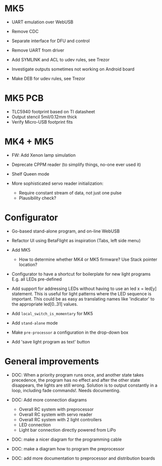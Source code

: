 # MK5

* UART emulation over WebUSB

* Remove CDC

* Separate interface for DFU and control

* Remove UART from driver

* Add SYMLINK and ACL to udev rules, see Trezor

* Investigate outputs sometimes not working on Android board

* Make DEB for udev rules, see Trezor

# MK5 PCB

* TLC5940 footprint based on TI datasheet
* Output stencil 5mil/0.12mm thick
* Verify Micro-USB footprint fits

# MK4 + MK5

* FW: Add Xenon lamp simulation

* Deprecate CPPM reader (to simplify things, no-one ever used it)

* Shelf Queen mode

* More sophisticated servo reader initialization:
  * Require constant stream of data, not just one pulse
  * Plausibility check?


# Configurator

* Go-based stand-alone program, and on-line WebUSB

* Refactor UI using BetaFlight as inspiration (Tabs, left side menu)

* Add MK5
  * How to determine whether MK4 or MK5 firmware? Use Stack pointer location?

* Configurator to have a shortcut for boilerplate for new light programs
    E.g. all LEDs pre-defined

* Add support for addressing LEDs without having to use an
    led x = led[y] statement. This is useful for light patterns where the
    LED sequence is important. This could be as easy as translating names like
    'indicator' to the appropriate led[0..31] values.

* Add `local_switch_is_momentary` for MK5

* Add `stand-alone` mode

* Make `pre-processor` a configuration in the drop-down box

* Add 'save light program as text' button


# General improvements

* DOC: When a priority program runs once, and another state takes precedence,
  the program has no effect and after the other state disappears, the lights
  are still wrong. Solution is to output constantly in a loop,
  including fade commands!.
  Needs documenting.

* DOC: Add more connection diagrams
    - Overall RC system with preprocessor
    - Overall RC system with servo reader
    - Overall RC system with 2 light controllers
    - LED connection
    - Light bar connection directly powered from LiPo

* DOC: make a nicer diagram for the programming cable

* DOC: make a diagram how to program the preprocessor

* DOC: add more documentation to preprocessor and distribution boards